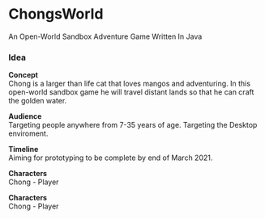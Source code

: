 # ChongsWorld
  An Open-World Sandbox Adventure Game Written In Java
  
### Idea
<b>Concept</b> <br>
Chong is a larger than life cat that loves mangos and adventuring. In this open-world sandbox game he will travel distant lands so that he can craft the golden water.

<b>Audience</b> <br>
Targeting people anywhere from 7-35 years of age. Targeting the Desktop enviroment.

<b>Timeline</b> <br>
Aiming for prototyping to be complete by end of March 2021.

<p>
<b>Characters</b> <br>
Chong - Player
</p>

<p>
<b>Characters</b> <br>
Chong - Player
</p>

